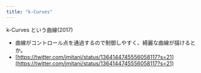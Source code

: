 ```yaml
---
title: "k-Curves"
---
```


k-Curves という曲線(2017)
- 曲線がコントロール点を通過するので制御しやすく、綺麗な曲線が描けるとか。
- [https://twitter.com/jmitani/status/1364144745556058117?s=21](https://twitter.com/jmitani/status/1364144745556058117?s=21)
